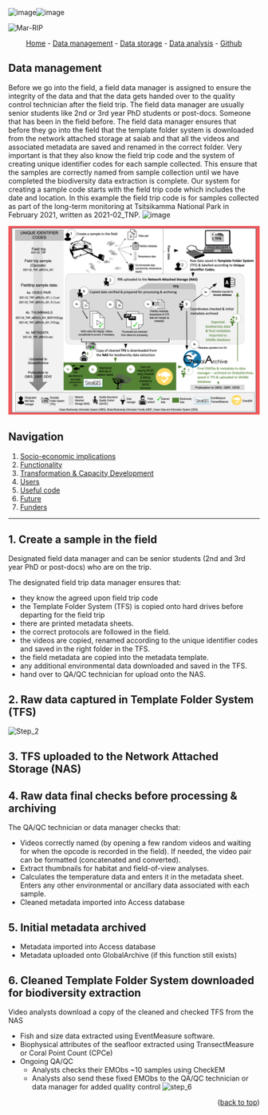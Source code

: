 <img width="972" alt="image" src="https://github.com/NRF-SAIAB-MARIP/Data-management/assets/155557651/e9343fdb-e7b5-43b1-a5a5-2c5979638d00"><img width="708" alt="image" src="https://github.com/NRF-SAIAB-MARIP/Data-management/assets/155557651/4dd9c9a3-a3d5-4d4c-9ffb-54ce215a4282"><a name="readme-top"></a>

![Mar-RIP](/assets/img/marip.png)

<!-- <a href="https://aimeos.org/">
    <img src="/assets/img/nrf_saiab_cover.jpeg" alt="Logo" title="SAIAB" align="left" height="75" />
</a>

 <h1 align="left">Marine Remote Imagery Platform (MARIP) </h1>

The Marine Remote Imagery Platform (MARIP) provides scientists the opportunity to conduct ecological research on benthic biota across the continental shelf of South Africa, from the shallow subtidal to depths of 250 m.

![Mar-RIP no text](/assets/img/Mar-RIP_no_text.png)

-->

<div align="center">
<a href="https://nrf-saiab-marip.github.io/">Home</a> - 
<a href="https://nrf-saiab-marip.github.io/Data-management/">Data management</a> - 
<a href="https://nrf-saiab-marip.github.io/Data-management/">Data storage</a> - 
<a href="https://nrf-saiab-marip.github.io/Data-management/">Data analysis</a> - 
<a href="https://github.com/NRF-SAIAB-MARIP/NRF-SAIAB-MARIP.github.io/blob/8e2926f930f74cb2c400718b65b3329b13eaf4e5/README.md/">Github</a>
</div>

## Data management

Before we go into the field, a field data manager is assigned to ensure the integrity of the data and that the data gets handed over to the quality control technician after the field trip. The field data manager are usually senior students like 2nd or 3rd year PhD students or post-docs. Someone that has been in the field before. The field data manager ensures that before they go into the field that the template folder system is downloaded from the network attached storage at saiab and that all the videos and associated metadata are saved and renamed in the correct folder. Very important is that they also know the field trip code and the system of creating unique identifier codes for each sample collected. This ensure that the samples are correctly named from sample collection until we have completed the biodiversity data extraction is complete. Our system for creating a sample code starts with the field trip code which includes the date and location. In this example the field trip code is for samples collected as part of the long-term monitoring at Tsitsikamma National Park in February 2021, written as 2021-02_TNP.
![image](https://github.com/NRF-SAIAB-MARIP/Data-management/assets/155557651/321c811d-24ce-4dca-b6ed-5413d5d089d8)

![bruvs](/assets/img/bruvs_infographic.png)

## Navigation
1. [Socio-economic implications](https://nrf-saiab-marip.github.io/#socio-economic-implications)
2. [Functionality](https://nrf-saiab-marip.github.io/#functionality)
3. [Transformation & Capacity Development](https://nrf-saiab-marip.github.io/#transformation--capacity-development)
4. [Users](https://nrf-saiab-marip.github.io/#users)
5. [Useful code](https://nrf-saiab-marip.github.io/#useful-code)
6. [Future](https://nrf-saiab-marip.github.io/#future)
7. [Funders](https://nrf-saiab-marip.github.io/#funders)

***

## 1. Create a sample in the field

Designated field data manager and can be senior students (2nd and 3rd year PhD or post-docs) who are on the trip.

The designated field trip data manager ensures that:
- they know the agreed upon field trip code
- the Template Folder System (TFS) is copied onto hard drives before departing for the field trip
- there are printed metadata sheets.
- the correct protocols are followed in the field.
- the videos are copied, renamed according to the unique identifier codes and saved in the right folder in the TFS.
- the field metadata are copied into the metadata template.
- any additional environmental data downloaded and saved in the TFS.
- hand over to QA/QC technician for upload onto the NAS.

## 2. Raw data captured in Template Folder System (TFS)

![Step_2](https://github.com/NRF-SAIAB-MARIP/Data-management/assets/155557651/709a4e58-3da9-4619-837a-72840c8e5f03)

## 3. TFS uploaded to the Network Attached Storage (NAS)

## 4. Raw data final checks before processing & archiving

The QA/QC technician or data manager checks that:
- Videos correctly named (by opening a few random videos and waiting for when the opcode is recorded in the field). If needed, the video pair can be formatted (concatenated and converted). 
- Extract thumbnails for habitat and field-of-view analyses.
- Calculates the temperature data and enters it in the metadata sheet. Enters any other environmental or ancillary data associated with each sample. 
- Cleaned metadata imported into Access database

## 5. Initial metadata archived

- Metadata imported into Access database
- Metadata uploaded onto GlobalArchive (if this function still exists)

## 6. Cleaned Template Folder System downloaded for biodiversity extraction

Video analysts download a copy of the cleaned and checked TFS from the NAS
- Fish and size data extracted using EventMeasure software.
- Biophysical attributes of the seafloor extracted using TransectMeasure or Coral Point Count (CPCe)
- Ongoing QA/QC
  - Analysts checks their EMObs ~10 samples using CheckEM
  - Analysts also send these fixed EMObs to the QA/QC technician or data manager for added quality control
![step_6](https://github.com/NRF-SAIAB-MARIP/Data-management/assets/155557651/5fdf4ad3-c33b-496d-b322-e0b63a9b76b0)








<p align="right">(<a href="#readme-top">back to top</a>)</p>

